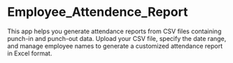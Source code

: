 # Employee_Attendence_Report
This app helps you generate attendance reports from CSV files containing punch-in and punch-out data. Upload your CSV file, specify the date range, and manage employee names to generate a customized attendance report in Excel format.
